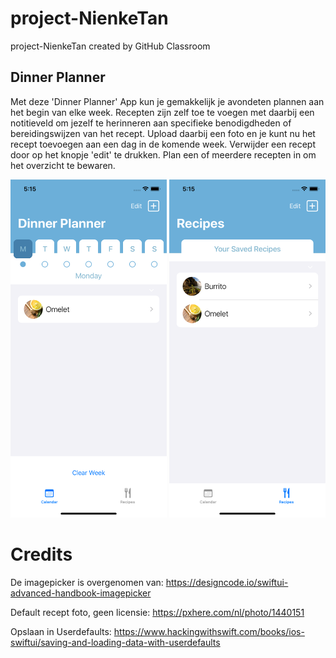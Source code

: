 # project-NienkeTan
project-NienkeTan created by GitHub Classroom

## Dinner Planner
Met deze 'Dinner Planner' App kun je gemakkelijk je avondeten plannen aan het begin van elke week. Recepten zijn zelf toe te voegen met daarbij een notitieveld om jezelf te herinneren aan specifieke benodigdheden of bereidingswijzen van het recept. Upload daarbij een foto en je kunt nu het recept toevoegen aan een dag in de komende week. Verwijder een recept door op het knopje 'edit' te drukken. 
Plan een of meerdere recepten in om het overzicht te bewaren.

<img src="doc/Simulator Screen Shot - iPhone 11 - 2022-05-31 at 17.15.20.png" width="250" /> <img src="doc/Simulator Screen Shot - iPhone 11 - 2022-05-31 at 17.15.49.png" width="250" />

# Credits
De imagepicker is overgenomen van:
https://designcode.io/swiftui-advanced-handbook-imagepicker

Default recept foto, geen licensie:
https://pxhere.com/nl/photo/1440151

Opslaan in Userdefaults:
https://www.hackingwithswift.com/books/ios-swiftui/saving-and-loading-data-with-userdefaults
